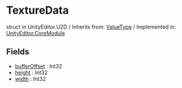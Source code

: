 # TextureData
struct in UnityEditor.U2D
 / Inherits from: <a href="https://docs.unity3d.com/6000.2/Documentation/ScriptReference/ValueType.html">ValueType</a> / Implemented in: <a href="https://docs.unity3d.com/6000.2/Documentation/ScriptReference/UnityEditor.CoreModule.html">UnityEditor.CoreModule</a>

## Fields
- <a href="https://docs.unity3d.com/6000.2/Documentation/ScriptReference/TextureData-bufferOffset.html">bufferOffset</a> : Int32
- <a href="https://docs.unity3d.com/6000.2/Documentation/ScriptReference/TextureData-height.html">height</a> : Int32
- <a href="https://docs.unity3d.com/6000.2/Documentation/ScriptReference/TextureData-width.html">width</a> : Int32
